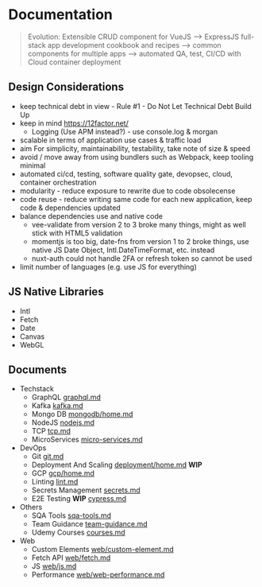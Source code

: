 # Documentation

> Evolution: Extensible CRUD component for VueJS --> ExpressJS full-stack app development cookbook and recipes --> common components for multiple apps --> automated QA, test, CI/CD with Cloud container deployment

## Design Considerations

- keep technical debt in view - Rule #1 - Do Not Let Technical Debt Build Up
- keep in mind https://12factor.net/
  - Logging (Use APM instead?) - use console.log & morgan
- scalable in terms of application use cases & traffic load
- aim For simplicity, maintainability, testability, take note of size & speed
- avoid / move away from using bundlers such as Webpack, keep tooling minimal
- automated ci/cd, testing, software quality gate, devopsec, cloud, container orchestration
- modularity - reduce exposure to rewrite due to code obsolecense
- code reuse - reduce writing same code for each new application, keep code & dependencies updated
- balance dependencies use and native code
  - vee-validate from version 2 to 3 broke many things, might as well stick with HTML5 validation
  - momentjs is too big, date-fns from version 1 to 2 broke things, use native JS Date Object, Intl.DateTimeFormat, etc. instead
  - nuxt-auth could not handle 2FA or refresh token so cannot be used
- limit number of languages (e.g. use JS for everything)

## JS Native Libraries
- Intl
- Fetch
- Date
- Canvas
- WebGL

## Documents

- Techstack
  - GraphQL [graphql.md](graphql.md)
  - Kafka [kafka.md](kafka.md)
  - Mongo DB [mongodb/home.md](mongodb/home.md)
  - NodeJS [nodejs.md](nodejs.md)
  - TCP [tcp.md](tcp.md)
  - MicroServices [micro-services.md](micro-services.md)
- DevOps
  - Git [git.md](git.md)
  - Deployment And Scaling [deployment/home.md](deployment/home.md) **WIP**
  - GCP [gcp/home.md](gcp/home.md)
  - Linting [lint.md](lint.md)
  - Secrets Management [secrets.md](secrets.md)
  - E2E Testing **WIP** [cypress.md](cypress.md)
- Others
  - SQA Tools [sqa-tools.md](sqa-tools.md)
  - Team Guidance [team-guidance.md](team-guidance.md)
  - Udemy Courses [courses.md](courses.md)
- Web
  - Custom Elements [web/custom-element.md](custom-element.md)
  - Fetch API [web/fetch.md](fetch.md)
  - JS [web/js.md](js.md)
  - Performance [web/web-performance.md](js.md)

